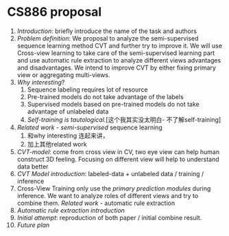 # CS886 proposal
1. *Introduction*: briefly introduce the name of the task and authors
2. *Problem definition*: We proposal to analyze the semi-supervised sequence learning method CVT and further try to improve it. We will use Cross-view learning to take care of the semi-supervised learning part  and use automatic rule extraction to analyze different views advantages and disadvantages. We intend to improve CVT by either fixing primary view or aggregating multi-views.
3. *Why interesting*? 
	1. Sequence labeling requires lot of resource
	2. Pre-trained models do not take advantage of the labels
	3. Supervised models based on pre-trained models do not take advantage of unlabeled data
	4. *Self-training is tautological.*[这个我其实没太明白- 不了解self-training]
4. *Related work* - *semi-supervised* sequence learning
	1. 和why interesting 连起来讲， 
	2. 加上其他related work
5. *CVT-model*: come from cross view in CV, two eye view can help human construct 3D feeling. Focusing on different view will help to understand data better
6. *CVT Model introduction*: labeled-data + unlabeled data / training / inference
7. Cross-View Training only use the *primary prediction modules* during inference. We want to analyze roles of different views and try to combine them.
*Related work* - automatic rule extraction
8. *Automatic rule extraction introduction*
9. *Initial attempt*: reproduction of both paper / initial combine result.
10. *Future plan*